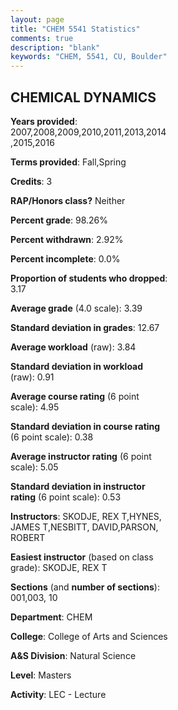 ```yaml
---
layout: page
title: "CHEM 5541 Statistics"
comments: true
description: "blank"
keywords: "CHEM, 5541, CU, Boulder"
--- 
```

<head>
<script src="https://ajax.googleapis.com/ajax/libs/jquery/2.1.3/jquery.min.js"></script>
<script src="https://dl.dropboxusercontent.com/s/pc42nxpaw1ea4o9/highcharts.js?dl=0"></script>
<!-- <script src="../assets/js/highcharts.js"></script> -->
<style type="text/css">@font-face {
	font-family: "Bebas Neue";
	src: url(https://www.filehosting.org/file/details/544349/BebasNeue%20Regular.otf) format("opentype");
	}
	h1.Bebas { 
		font-family: "Bebas Neue", Verdana, Tahoma;
	}
</style>
</head>
<body>
	<div id="container" style="float: right; width: 45%; height: 88%; margin-left: 2.5%; margin-right: 2.5%;"></div>
	<script language="JavaScript">
		$(document).ready(function() {
		var chart = {type: 'column'};
		var title = {text: 'Grade Distribution'};
		var xAxis = {categories: ['A','B','C','D','F'],crosshair: true};
		var yAxis = {min: 0,title: {text: 'Percentage'}};
		var tooltip = {headerFormat: '<center><b><span style="font-size:20px">{point.key}</span></b></center>',
		               pointFormat: '<td style="padding:0"><b>{point.y:.1f}%</b></td>',
		               footerFormat: '</table>',shared: true,useHTML: true};
		var plotOptions = {column: {pointPadding: 0.0,borderWidth: 0}};  
		var credits = {enabled: false};var series= [{name: 'Percent',data: [40.83,58.33,0.0,0.0,0.83,]}];
		var json = {};
		json.chart = chart;
		json.title = title;
		json.tooltip = tooltip;
		json.xAxis = xAxis;
		json.yAxis = yAxis;  
		json.series = series;
		json.plotOptions = plotOptions;  
		json.credits = credits;
		$('#container').highcharts(json);
	});
	</script>
</body>
			   
## CHEMICAL DYNAMICS

**Years provided**: 2007,2008,2009,2010,2011,2013,2014,2015,2016

**Terms provided**: Fall,Spring

**Credits**: 3

**RAP/Honors class?** Neither

**Percent grade**: 98.26%

**Percent withdrawn**: 2.92%

**Percent incomplete**: 0.0%

**Proportion of students who dropped**: 3.17

**Average grade** (4.0 scale): 3.39

**Standard deviation in grades**: 12.67

**Average workload** (raw): 3.84

**Standard deviation in workload** (raw): 0.91

**Average course rating** (6 point scale): 4.95

**Standard deviation in course rating** (6 point scale): 0.38

**Average instructor rating** (6 point scale): 5.05

**Standard deviation in instructor rating** (6 point scale): 0.53

**Instructors**: SKODJE, REX T,HYNES, JAMES T,NESBITT, DAVID,PARSON, ROBERT

**Easiest instructor** (based on class grade): SKODJE, REX T

**Sections** (and **number of sections**): 001,003, 10

**Department**: CHEM

**College**: College of Arts and Sciences

**A&S Division**: Natural Science

**Level**: Masters

**Activity**: LEC - Lecture
